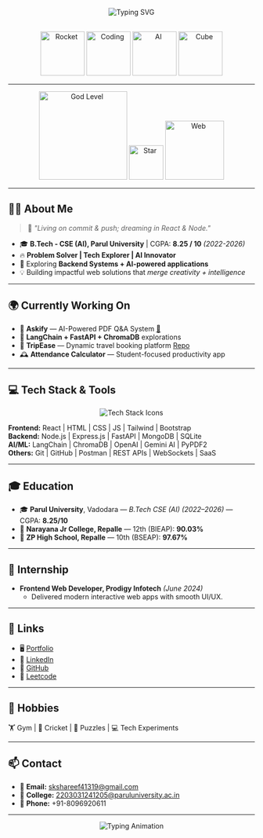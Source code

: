 <!-- 
🔥 PREMIUM 3D ANIMATED PROFILE README
Built with ✨ Elegance + ⚡ Power + 🚀 Futuristic Vibes
-->

<div align="center">

  <!-- Typing Animation Header -->
  <img 
    src="https://readme-typing-svg.herokuapp.com?font=Fira+Code&weight=600&size=32&duration=3000&pause=700&color=00F5D4&center=true&vCenter=true&multiline=true&width=900&height=70&lines=Hey,+I'm+Shaik+Shareef!;MERN+Stack+Developer+%7C+AI+Enthusiast;" 
    alt="Typing SVG"
/>

  <!-- Animated GIF Row -->
  <br/>
  <img src="https://raw.githubusercontent.com/skshareef41319s/skshareef41319s/main/assets/rocket.gif" width="90" alt="Rocket"/>
  <img src="https://raw.githubusercontent.com/skshareef41319s/skshareef41319s/main/assets/coding.gif" width="90" alt="Coding"/>
  <img src="https://raw.githubusercontent.com/skshareef41319s/skshareef41319s/main/assets/ai.gif" width="90" alt="AI"/>
  <img src="https://raw.githubusercontent.com/skshareef41319s/skshareef41319s/main/assets/3d-cube.gif" width="90" alt="Cube"/>

</div>

---

<div align="center">

  <!-- God-level glassmorphism vibe -->
  <img src="https://raw.githubusercontent.com/skshareef41319s/skshareef41319s/main/assets/godlevel.gif" width="180" alt="God Level"/>
  <img src="https://raw.githubusercontent.com/skshareef41319s/skshareef41319s/main/assets/star.gif" width="70" alt="Star"/>
  <img src="https://raw.githubusercontent.com/skshareef41319s/skshareef41319s/main/assets/3d-web.gif" width="120" alt="Web"/>
</div>

---

## 👨‍💻 About Me 
> 🌌 *"Living on commit & push; dreaming in React & Node."*

- 🎓 **B.Tech - CSE (AI), Parul University** | CGPA: **8.25 / 10** *(2022-2026)*  
- 🔥 **Problem Solver | Tech Explorer | AI Innovator**  
- 🌱 Exploring **Backend Systems + AI-powered applications**  
- 💡 Building impactful web solutions that *merge creativity + intelligence*  

---

## 🌍 Currently Working On

- 🤖 **Askify** — AI-Powered PDF Q&A System [📄](https://github.com/skshareef41319s/Askify)  
- 🚀 **LangChain + FastAPI + ChromaDB** explorations  
- 🧳 **TripEase** — Dynamic travel booking platform [Repo](https://github.com/skshareef41319s/TripEase)  
- 🕰️ **Attendance Calculator** — Student-focused productivity app  

---

## 💻 Tech Stack & Tools  

<div align="center">
  <img src="https://skillicons.dev/icons?i=react,js,html,css,tailwind,nodejs,express,mongodb,sqlite,fastapi,python,git,github,postman,api,bootstrap,java,c" alt="Tech Stack Icons" />
</div>

**Frontend:** React | HTML | CSS | JS | Tailwind | Bootstrap  
**Backend:** Node.js | Express.js | FastAPI | MongoDB | SQLite  
**AI/ML:** LangChain | ChromaDB | OpenAI | Gemini AI | PyPDF2  
**Others:** Git | GitHub | Postman | REST APIs | WebSockets | SaaS  

---

## 🎓 Education

- 🎓 **Parul University**, Vadodara — *B.Tech CSE (AI)* *(2022–2026)* — CGPA: **8.25/10**  
- 📘 **Narayana Jr College, Repalle** — 12th (BIEAP): **90.03%**  
- 🏫 **ZP High School, Repalle** — 10th (BSEAP): **97.67%**  

---

## 💼 Internship

- **Frontend Web Developer, Prodigy Infotech** *(June 2024)*  
  - Delivered modern interactive web apps with smooth UI/UX.  

---

## 🔗 Links  

- 🖥️ [Portfolio](https://skshareef41319s.github.io/portfolio/)  
- 💼 [LinkedIn](https://www.linkedin.com/in/shareef-shaik-6374442a9/)  
- 🐙 [GitHub](https://github.com/skshareef41319s)  
- 🧩 [Leetcode](https://leetcode.com/u/skshareef41319/)  

---

## 🧩 Hobbies  

🏋️ Gym | 🏏 Cricket | 🧩 Puzzles | 💻 Tech Experiments  

---

## 📫 Contact  

- 📧 **Email:** skshareef41319@gmail.com  
- 📧 **College:** 2203031241205@paruluniversity.ac.in  
- 📱 **Phone:** +91-8096920611  

---

<div align="center">
  <img src="https://readme-typing-svg.herokuapp.com?font=Fira+Code&size=22&duration=3000&pause=1000&color=FF6EC7&vCenter=true&width=700&height=50&lines=Let's+build+the+future+of+AI-powered+web+apps+together!+🚀⚡" alt="Typing Animation" />
</div>
